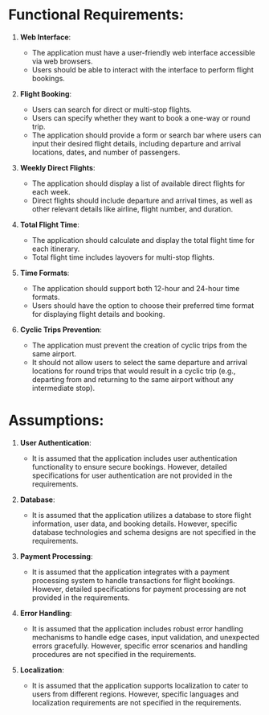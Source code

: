 # Functional Requirements:

1. **Web Interface**:
   - The application must have a user-friendly web interface accessible via web browsers.
   - Users should be able to interact with the interface to perform flight bookings.

2. **Flight Booking**:
   - Users can search for direct or multi-stop flights.
   - Users can specify whether they want to book a one-way or round trip.
   - The application should provide a form or search bar where users can input their desired flight details, including departure and arrival locations, dates, and number of passengers.

3. **Weekly Direct Flights**:
   - The application should display a list of available direct flights for each week.
   - Direct flights should include departure and arrival times, as well as other relevant details like airline, flight number, and duration.

4. **Total Flight Time**:
   - The application should calculate and display the total flight time for each itinerary.
   - Total flight time includes layovers for multi-stop flights.

5. **Time Formats**:
   - The application should support both 12-hour and 24-hour time formats.
   - Users should have the option to choose their preferred time format for displaying flight details and booking.

6. **Cyclic Trips Prevention**:
   - The application must prevent the creation of cyclic trips from the same airport.
   - It should not allow users to select the same departure and arrival locations for round trips that would result in a cyclic trip (e.g., departing from and returning to the same airport without any intermediate stop).

# Assumptions:
1. **User Authentication**: 
   - It is assumed that the application includes user authentication functionality to ensure secure bookings. However, detailed specifications for user authentication are not provided in the requirements.

2. **Database**:
   - It is assumed that the application utilizes a database to store flight information, user data, and booking details. However, specific database technologies and schema designs are not specified in the requirements.

3. **Payment Processing**:
   - It is assumed that the application integrates with a payment processing system to handle transactions for flight bookings. However, detailed specifications for payment processing are not provided in the requirements.

4. **Error Handling**:
   - It is assumed that the application includes robust error handling mechanisms to handle edge cases, input validation, and unexpected errors gracefully. However, specific error scenarios and handling procedures are not specified in the requirements.

5. **Localization**:
   - It is assumed that the application supports localization to cater to users from different regions. However, specific languages and localization requirements are not specified in the requirements.
